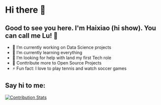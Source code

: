 # Hi there 👋
## Good to see you here. I'm Haixiao (hi show). You can call me Lu! 🤝

- 🔭  I’m currently working on Data Science projects
- 📔  I’m currently learning everything 
- 🤔  I’m looking for help with land my first Tech role
- 🥅  Conttribute more to Open Source Projects
- ⚡   Fun fact: I love to play tennis and watch soccer games

## Say hi to me:

[![Contribution Stats](https://github-contribution-stats.vercel.app/api/?username=haixiaolu)](https://github.com/LordDashMe/github-contribution-stats/)

